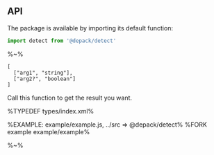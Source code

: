 ## API

The package is available by importing its default function:

```js
import detect from '@depack/detect'
```

%~%

```## detect
[
  ["arg1", "string"],
  ["arg2?", "boolean"]
]
```

Call this function to get the result you want.

%TYPEDEF types/index.xml%

%EXAMPLE: example/example.js, ../src => @depack/detect%
%FORK example example/example%

%~%